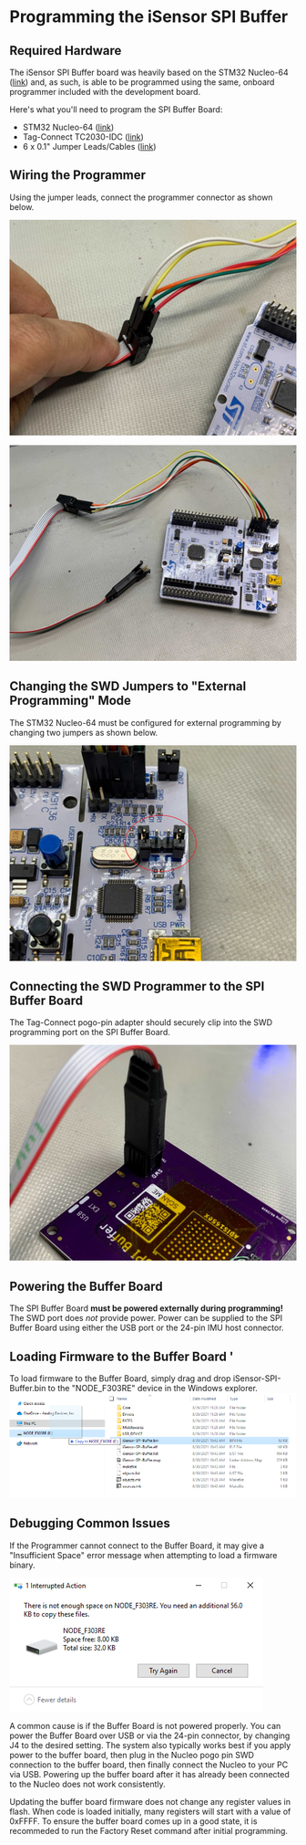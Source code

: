 # Programming the iSensor SPI Buffer

## Required Hardware

The iSensor SPI Buffer board was heavily based on the STM32 Nucleo-64 ([link](https://www.st.com/en/evaluation-tools/nucleo-f303re.html)) and, as such, is able to be programmed using the same, onboard programmer included with the development board. 

Here's what you'll need to program the SPI Buffer Board:

- STM32 Nucleo-64 ([link](https://www.st.com/en/evaluation-tools/nucleo-f303re.html)) 
- Tag-Connect TC2030-IDC ([link](https://www.tag-connect.com/product/tc2030-idc-6-pin-tag-connect-plug-of-nails-spring-pin-cable-with-legs))
- 6 x 0.1" Jumper Leads/Cables ([link](https://www.amazon.com/Premium-Breadboard-Jumper-100-Pack-Hellotronics/dp/B07GJJRH3M))

## Wiring the Programmer

Using the jumper leads, connect the programmer connector as shown below. 

![SWD Connector Wiring](https://raw.githubusercontent.com/ajn96/iSensor-SPI-Buffer/master/img/swd_connector_pinout.jpg)

![SWD STM32 Wiring](https://raw.githubusercontent.com/ajn96/iSensor-SPI-Buffer/master/img/swd_stm32_board.jpg)

## Changing the SWD Jumpers to "External Programming" Mode

The STM32 Nucleo-64 must be configured for external programming by changing two jumpers as shown below.

![SWD STM32 External Programming Jumpers](https://raw.githubusercontent.com/ajn96/iSensor-SPI-Buffer/master/img/swd_programmer_jumpers.jpg)

## Connecting the SWD Programmer to the SPI Buffer Board

The Tag-Connect pogo-pin adapter should securely clip into the SWD programming port on the SPI Buffer Board.

![SWD Tag-Connect Connector](https://raw.githubusercontent.com/ajn96/iSensor-SPI-Buffer/master/img/swd_buffer_board_connector.jpg)

## Powering the Buffer Board

The SPI Buffer Board **must be powered externally during programming!** The SWD port does *not* provide power. Power can be supplied to the SPI Buffer Board using either the USB port or the 24-pin IMU host connector. 

## Loading Firmware to the Buffer Board                      '

To load firmware to the Buffer Board, simply drag and drop iSensor-SPI-Buffer.bin to the "NODE_F303RE" device in the Windows explorer.
![Loading Code](https://raw.githubusercontent.com/ajn96/iSensor-SPI-Buffer/master/img/swd_loading_code.PNG)

## Debugging Common Issues

If the Programmer cannot connect to the Buffer Board, it may give a "Insufficient Space" error message when attempting to load a firmware binary.

![Code Loading Error](https://raw.githubusercontent.com/ajn96/iSensor-SPI-Buffer/master/img/swd_load_error.PNG)

A common cause is if the Buffer Board is not powered properly. You can power the Buffer Board over USB or via the 24-pin connector, by changing J4 to the desired setting. The system also typically works best if you apply power to the buffer board, then plug in the Nucleo pogo pin SWD connection to the buffer board, then finally connect the Nucleo to your PC via USB. Powering up the buffer board after it has already been connected to the Nucleo does not work consistently.

Updating the buffer board firmware does not change any register values in flash. When code is loaded initially, many registers will start with a value of 0xFFFF. To ensure the buffer board comes up in a good state, it is recommeded to run the Factory Reset command after initial programming.
